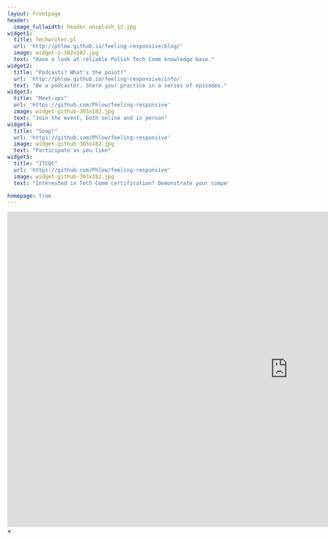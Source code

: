 ```yaml
---
layout: frontpage
header:
  image_fullwidth: header_unsplash_12.jpg
widget1:
  title: Techwriter.pl
  url: 'http://phlow.github.io/feeling-responsive/blog/'
  image: widget-1-302x182.jpg
  text: "Have a look at reliable Polish Tech Comm knowledge base."
widget2:
  title: "Podcasts? What's the point?"
  url: 'http://phlow.github.io/feeling-responsive/info/'
  text: "Be a podcaster. Share your practice in a series of episodes."
widget3:
  title: "Meet-ups"
  url: 'https://github.com/Phlow/feeling-responsive'
  image: widget-github-303x182.jpg
  text: "Join the event, both online and in person"
widget4:
  title: "Soap!"
  url: 'https://github.com/Phlow/feeling-responsive'
  image: widget-github-303x182.jpg
  text: "Participate as you like"
widget5:
  title: "ITCQF"
  url: 'https://github.com/Phlow/feeling-responsive'
  image: widget-github-303x182.jpg
  text: "Interested in Tech Comm certification? Demonstrate your competence and obtain recognizable credential"

homepage: true
---
```


<div id="videoModal" class="reveal-modal large" data-reveal="">
  <div class="flex-video widescreen vimeo" style="display: block;">
    <iframe width="1280" height="720" src="https://open.spotify.com/show/2jhQ1Z1nAOY686RVok7O9I" frameborder="0" allowfullscreen></iframe>
  </div>
  <a class="close-reveal-modal">&#215;</a>
</div>
